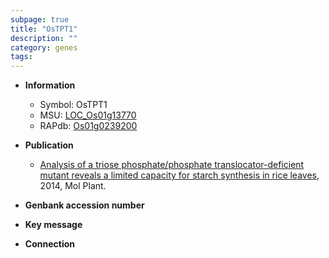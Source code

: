 ```yaml
---
subpage: true
title: "OsTPT1"
description: ""
category: genes
tags: 
---
```


* **Information**  
    + Symbol: OsTPT1  
    + MSU: [LOC_Os01g13770](http://rice.plantbiology.msu.edu/cgi-bin/ORF_infopage.cgi?orf=LOC_Os01g13770)  
    + RAPdb: [Os01g0239200](http://rapdb.dna.affrc.go.jp/viewer/gbrowse_details/irgsp1?name=Os01g0239200)  

* **Publication**  
    + [Analysis of a triose phosphate/phosphate translocator-deficient mutant reveals a limited capacity for starch synthesis in rice leaves](http://www.ncbi.nlm.nih.gov/pubmed?term=Analysis+of+a+triose+phosphate/phosphate+translocator-deficient+mutant+reveals+a+limited+capacity+for+starch+synthesis+in+rice+leaves%5BTitle%5D), 2014, Mol Plant.

* **Genbank accession number**  

* **Key message**  

* **Connection**  



